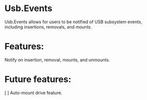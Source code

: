 # Usb.Events

Usb.Events allows for users to be notified of USB subsystem events, including insertions, removals, and mounts.

# Features:
Notify on insertion, removal, mounts, and unmounts.

# Future features:
[ ] Auto-mount drive feature.